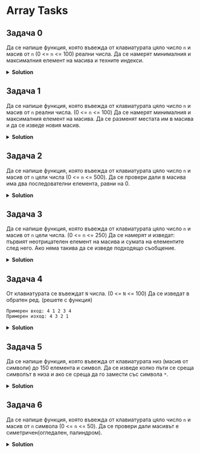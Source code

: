 # Array Tasks

## Задача 0
Да се напише функция, която въвежда от клавиатурата цяло число `n` и масив от `n` (0 <= `n` <= 100) реални числа. Да се намерят минималния и максималния елемент на масива и техните индекси.

<details><summary><b>Solution</b></summary> 
<p>

```cpp
#include <iostream>

void enterArray(int arr[], int size)
{
	for (int i = 0; i < size; i++)
	{
		std::cin >> arr[i];
	}
}

int main()
{
	int arr[100];
	int size;

	std::cout << "Please enter the size of the array: ";
	std::cin >> size;

	std::cout << "Enter the array's elements: ";
	enterArray(arr, size);

	int minEl = arr[0];
	int maxEl = arr[0];

	int minIndex = 0;
	int maxIndex = 0;


	for (int i = 0; i < size; i++)
	{
		if (arr[i] < minEl)
		{
			minEl = arr[i];
			minIndex = i;
		}

		if (arr[i] > maxEl)
		{
			maxEl = arr[i];
			maxIndex = i;
		}
	}

	std::cout << "Max value: " << maxEl << ", with index " << maxIndex << std::endl;
	std::cout << "Min value: " << minEl << ", with index " << minIndex << std::endl;
}
```

</p>
</details>

## Задача 1
Да се напише функция, която въвежда от клавиатурата цяло число `n` и масив от `n` реални числа. (0 <= `n` <= 100) Да се намерят минималния и максималния елемент на масива. Да се разменят местата им в масива и да се изведе новия масив.

<details><summary><b>Solution</b></summary> 
<p>

```cpp
#include <iostream>

void enterArray(int arr[], int size)
{
	for (int i = 0; i < size; i++)
	{
		std::cin >> arr[i];
	}
}

void printArray(const int arr[], int size)
{
	for (int i = 0; i < size; i++)
	{
		std::cout << arr[i] << " ";
	}
}

int main()
{
	int arr[100];
	int size;

	std::cout << "Please enter the size of the array: ";
	std::cin >> size;

	std::cout << "Enter the array's elements: ";
	enterArray(arr, size);

	int minEl = arr[0];
	int maxEl = arr[0];

	int minIndex = 0;
	int maxIndex = 0;


	for (int i = 0; i < size; i++)
	{
		if (arr[i] < minEl)
		{
			minEl = arr[i];
			minIndex = i;
		}

		if (arr[i] > maxEl)
		{
			maxEl = arr[i];
			maxIndex = i;
		}
	}

	arr[minIndex] = maxEl;
	arr[maxIndex] = minEl;

	printArray(arr, size);
}
```

</p>
</details>

## Задача 2
Да се напише функция, която въвежда от клавиатурата цяло число `n` и масив от `n` цели числа (0 <= `n` <= 500). Да се провери дали в масива има два последователни елемента, равни на 0.

<details><summary><b>Solution</b></summary> 
<p>

```cpp
```

</p>
</details>

## Задача 3
Да се напише функция, която въвежда от клавиатурата цяло число `n` и масив от `n` цели числа. (0 <= `n` <= 250) Да се намерят и изведат: първият неотрицателен елемент на масива и сумата на елементите след него. 
Ако няма такива да се изведе подходящо съобщение.

<details><summary><b>Solution</b></summary> 
<p>

```cpp
```

</p>
</details>

## Задача 4
От клавиатурата се въвеждат `N` числа. (0 <= `N` <= 100) Да се изведат в обратен ред. (решете с функция)

```
Примерен вход: 4 1 2 3 4
Примерен изход: 4 3 2 1
```

<details><summary><b>Solution</b></summary> 
<p>

```cpp
```

</p>
</details>

## Задача 5
Да се напише функция, която въвежда от клавиатурата низ (масив от символи) до 150 елемента и символ. Да се изведе колко пъти се среща символът в низа и ако се среща да го замести със символа `*`.

<details><summary><b>Solution</b></summary> 
<p>

```cpp
```

</p>
</details>

## Задача 6
Да се напише функция, която въвежда от клавиатурата цяло число `n` и масив от `n` символа (0 <= `n` <= 50). Да се провери дали масивът е симетричен(огледален, палиндром).

<details><summary><b>Solution</b></summary> 
<p>

```cpp
```

</p>
</details>